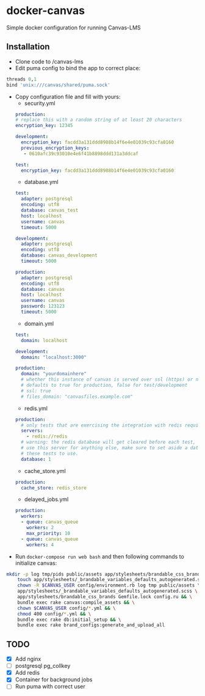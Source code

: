 # docker-canvas
Simple docker configuration for running Canvas-LMS

## Installation 
- Clone code to /canvas-lms
- Edit puma config to bind the app to correct place:
```ruby
threads 0,1
bind 'unix:///canvas/shared/puma.sock'
```
- Copy configuration file and fill with yours:
  - security.yml
  ```yaml
  production:
  # replace this with a random string of at least 20 characters
  encryption_key: 12345

  development:
    encryption_key: facdd3a131ddd8988b14f6e4e01039c93cfa0160
    previous_encryption_keys:
     - 0610afc39c93010e4e6f41b8898ddd131a3ddcaf

  test:
    encryption_key: facdd3a131ddd8988b14f6e4e01039c93cfa0160
  ```
  - database.yml
  ```yaml
  test:
    adapter: postgresql
    encoding: utf8
    database: canvas_test
    host: localhost
    username: canvas
    timeout: 5000

  development:
    adapter: postgresql
    encoding: utf8
    database: canvas_development
    timeout: 5000

  production:
    adapter: postgresql
    encoding: utf8
    database: canvas
    host: localhost
    username: canvas
    password: 123123
    timeout: 5000
  ```
  - domain.yml
  ```yaml
  test:
    domain: localhost

  development:
    domain: "localhost:3000"

  production:
    domain: "yourdomainhere"
    # whether this instance of canvas is served over ssl (https) or not
    # defaults to true for production, false for test/development
    # ssl: true
    # files_domain: "canvasfiles.example.com"
  ```
  - redis.yml
  ```yaml
  production:
    # only tests that are exercising the integration with redis require redis to run.
    servers:
      - redis://redis
    # warning: the redis database will get cleared before each test, so if you
    # use this server for anything else, make sure to set aside a database id for
    # these tests to use.
    database: 1
  ```
  - cache_store.yml
  ```yaml
  production:
    cache_store: redis_store
  ```
  - delayed_jobs.yml
  ```yaml
  production:
    workers:
    - queue: canvas_queue
      workers: 2
      max_priority: 10
    - queue: canvas_queue
      workers: 4
  ```
- Run `docker-compose run web bash` and then following commands to initialize canvas:
```bash
mkdir -p log tmp/pids public/assets app/stylesheets/brandable_css_brands && \
    touch app/stylesheets/_brandable_variables_defaults_autogenerated.scss && \
    chown -R $CANVAS_USER config/environment.rb log tmp public/assets \
    app/stylesheets/_brandable_variables_defaults_autogenerated.scss \
    app/stylesheets/brandable_css_brands Gemfile.lock config.ru && \
    bundle exec rake canvas:compile_assets && \
    chown $CANVAS_USER config/*.yml && \
    chmod 400 config/*.yml && \
    bundle exec rake db:initial_setup && \
    bundle exec rake brand_configs:generate_and_upload_all
```

## TODO
- [x] Add nginx
- [ ] postgresql pg_collkey
- [x] Add redis
- [x] Container for background jobs
- [ ] Run puma with correct user
